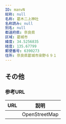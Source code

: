 ```yaml
---
ID: manvN
総称: null
名称: 葛木二上神社
名称読み: null
別名: null
都道府県: 奈良県
区域: 葛城市
緯度: 34.5256835
経度: 135.67799
郵便番号: 6390273
住所: 奈良県葛城市染野６９１
---
```


## その他

### 参考URL

| URL | 説明          |
| --- | ------------- |
|     | OpenStreetMap |
